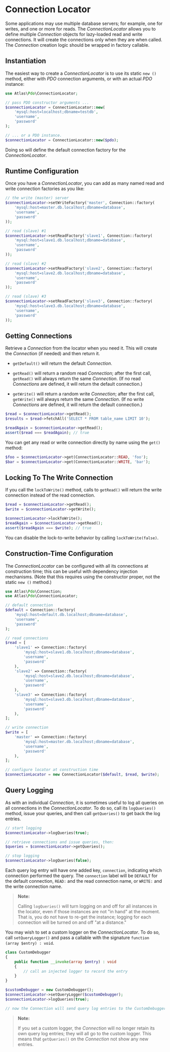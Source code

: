 # Connection Locator

Some applications may use multiple database servers; for example, one for
writes, and one or more for reads. The _ConnectionLocator_ allows you to define
multiple _Connection_ objects for lazy-loaded read and write connections. It
will create the connections only when they are when called. The _Connection_
creation logic should be wrapped in factory callable.

## Instantiation

The easiest way to create a _ConnectionLocator_ is to use its static  `new
()` method, either with _PDO_ connection arguments, or with an actual _PDO_
instance:

```php
use Atlas\Pdo\ConnectionLocator;

// pass PDO constructor arguments ...
$connectionLocator = ConnectionLocator::new(
    'mysql:host=localhost;dbname=testdb',
    'username',
    'password'
);

// ... or a PDO instance.
$connectionLocator = ConnectionLocator::new($pdo);
```

Doing so will define the default connection factory for
the _ConnectionLocator_.


## Runtime Configuration

Once you have a _ConnectionLocator_, you can add as many named read and write
connection factories as you like:

```php
// the write (master) server
$connectionLocator->setWriteFactory('master', Connection::factory(
    'mysql:host=master.db.localhost;dbname=database',
    'username',
    'password'
));

// read (slave) #1
$connectionLocator->setReadFactory('slave1', Connection::factory(
    'mysql:host=slave1.db.localhost;dbname=database',
    'username',
    'password'
));

// read (slave) #2
$connectionLocator->setReadFactory('slave2', Connection::factory(
    'mysql:host=slave2.db.localhost;dbname=database',
    'username',
    'password'
));

// read (slave) #3
$connectionLocator->setReadFactory('slave3', Connection::factory(
    'mysql:host=slave3.db.localhost;dbname=database',
    'username',
    'password'
));
```

## Getting Connections

Retrieve a _Connection_ from the locator when you need it. This will create
the _Connection_ (if needed) and then return it.

- `getDefault()` will return the default _Connection_.

- `getRead()` will return a random read _Connection_; after the first call,
  `getRead()` will always return the same _Connection_. (If no
  read _Connections_ are defined, it will return the default connection.)

- `getWrite()` will return a random write _Connection_; after the first call,
  `getWrite()` will always return the same _Connection_. (If no
  write _Connections_ are defined, it will return the default connection.)

```php
$read = $connectionLocator->getRead();
$results = $read->fetchAll('SELECT * FROM table_name LIMIT 10');

$readAgain = $connectionLocator->getRead();
assert($read === $readAgain); // true
```

You can get any read or write connection directly by name using the `get()`
method:

```php
$foo = $connectionLocator->get(ConnectionLocator::READ, 'foo');
$bar = $connectionLocator->get(ConnectionLocator::WRITE, 'bar');
```

## Locking To The Write Connection

If you call the `lockToWrite()` method, calls to `getRead()` will return the
write connection instead of the read connection.

```php
$read = $connectionLocator->getRead();
$write = $connectionLocator->getWrite();

$connectionLocator->lockToWrite();
$readAgain = $connectionLocator->getRead();
assert($readAgain === $write); // true
```

You can disable the lock-to-write behavior by calling `lockToWrite(false)`.

## Construction-Time Configuration

The _ConnectionLocator_ can be configured with all its connections at
construction time; this can be useful with dependency injection mechanisms.
(Note that this requires using the constructor proper, not the static `new
()` method.)

```php
use Atlas\Pdo\Connection;
use Atlas\Pdo\ConnectionLocator;

// default connection
$default = Connection::factory(
    'mysql:host=default.db.localhost;dbname=database',
    'username',
    'password'
);

// read connections
$read = [
    'slave1' => Connection::factory(
        'mysql:host=slave1.db.localhost;dbname=database',
        'username',
        'password'
    ),
    'slave2' => Connection::factory(
        'mysql:host=slave2.db.localhost;dbname=database',
        'username',
        'password'
    ),
    'slave3' => Connection::factory(
        'mysql:host=slave3.db.localhost;dbname=database',
        'username',
        'password'
    ),
];

// write connection
$write = [
    'master' => Connection::factory(
        'mysql:host=master.db.localhost;dbname=database',
        'username',
        'password'
    ),
];

// configure locator at construction time
$connectionLocator = new ConnectionLocator($default, $read, $write);
```

## Query Logging

As with an individual _Connection_, it is sometimes useful to log all
queries on all connections in the _ConnectionLocator_. To do so, call its
`logQueries()` method, issue your queries, and then call `getQueries()` to
get back the log entries.

```php
// start logging
$connectionLocator->logQueries(true);

// retrieve connections and issue queries, then:
$queries = $connectionLocator->getQueries();

// stop logging
$connectionLocator->logQueries(false);
```

Each query log entry will have one added key, `connection`, indicating which
connection performed the query. The `connection` label will be `DEFAULT` for the
default connection, `READ:` and the read connection name, or `WRITE:` and the
write connection name.

> **Note:**
>
> Calling `logQueries()` will turn logging on and off for all instances in the
> locator, even if those instances are not "in hand" at the moment. That is,
> you do not have to re-get the instance; logging for each connection will be
> turned on and off "at a distance."

You may wish to set a custom logger on the _ConnectionLocator_. To do so, call
`setQueryLogger()` and pass a callable with the signature
`function (array $entry) : void`.

```php
class CustomDebugger
{
    public function __invoke(array $entry) : void
    {
        // call an injected logger to record the entry
    }
}

$customDebugger = new CustomDebugger();
$connectionLocator->setQueryLogger($customDebugger);
$connectionLocator->logQueries(true);

// now the Connection will send query log entries to the CustomDebugger
```

> **Note:**
>
> If you set a custom logger, the _Connection_ will no longer retain its own
> query log entries; they will all go to the custom logger. This means that
> `getQueries()` on the _Connection_ not show any new entries.
